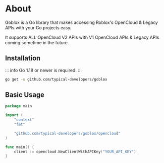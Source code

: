 # About
Goblox is a Go library that makes accessing Roblox's OpenCloud & Legacy APIs with your Go projects easy.

It supports ALL OpenCloud V2 APIs with V1 OpenCloud APIs & Legacy APIs coming sometime in the future.

## Installation
::: info
Go 1.18 or newer is required.
:::

```bash
go get -u github.com/typical-developers/goblox
```

## Basic Usage
```go
package main

import (
    "context"
    "fmt"

    "github.com/typical-developers/goblox/opencloud"
)

func main() {
    client := opencloud.NewClientWithAPIKey("YOUR_API_KEY")
}
```